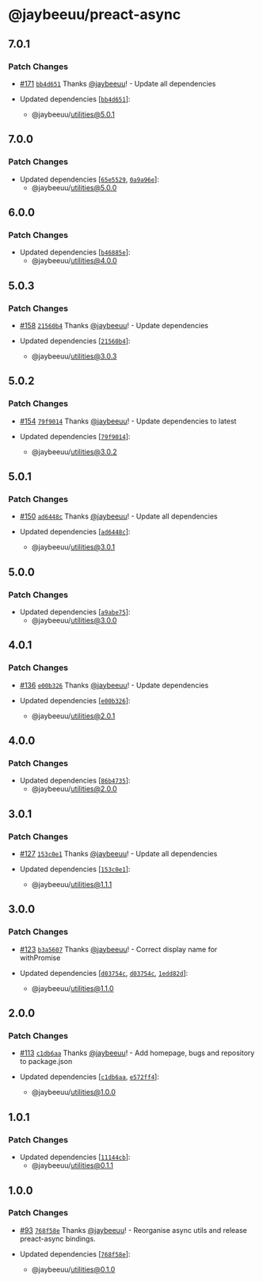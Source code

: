 # @jaybeeuu/preact-async

## 7.0.1

### Patch Changes

- [#171](https://github.com/jaybeeuu/jaybeeuu-dev/pull/171) [`bb4d651`](https://github.com/jaybeeuu/jaybeeuu-dev/commit/bb4d651bd3262478978fd8cb2e6c3ba56fb452e9) Thanks [@jaybeeuu](https://github.com/jaybeeuu)! - Update all dependencies

- Updated dependencies [[`bb4d651`](https://github.com/jaybeeuu/jaybeeuu-dev/commit/bb4d651bd3262478978fd8cb2e6c3ba56fb452e9)]:
  - @jaybeeuu/utilities@5.0.1

## 7.0.0

### Patch Changes

- Updated dependencies [[`65e5529`](https://github.com/jaybeeuu/jaybeeuu-dev/commit/65e55293e1374d398b467107b1e1b4141b3bd6d5), [`0a9a96e`](https://github.com/jaybeeuu/jaybeeuu-dev/commit/0a9a96e3be44a79d4782d089d23c6271fc245498)]:
  - @jaybeeuu/utilities@5.0.0

## 6.0.0

### Patch Changes

- Updated dependencies [[`b46885e`](https://github.com/jaybeeuu/jaybeeuu-dev/commit/b46885ea1ad24a58544129c4b8a88f23a122b623)]:
  - @jaybeeuu/utilities@4.0.0

## 5.0.3

### Patch Changes

- [#158](https://github.com/jaybeeuu/jaybeeuu-dev/pull/158) [`21560b4`](https://github.com/jaybeeuu/jaybeeuu-dev/commit/21560b43ec34fe5e036f15e66001b2def2fd94f6) Thanks [@jaybeeuu](https://github.com/jaybeeuu)! - Update dependencies

- Updated dependencies [[`21560b4`](https://github.com/jaybeeuu/jaybeeuu-dev/commit/21560b43ec34fe5e036f15e66001b2def2fd94f6)]:
  - @jaybeeuu/utilities@3.0.3

## 5.0.2

### Patch Changes

- [#154](https://github.com/jaybeeuu/jaybeeuu-dev/pull/154) [`79f9014`](https://github.com/jaybeeuu/jaybeeuu-dev/commit/79f9014a0fc3c8c446a455c719ee3ee38cbcc518) Thanks [@jaybeeuu](https://github.com/jaybeeuu)! - Update dependencies to latest

- Updated dependencies [[`79f9014`](https://github.com/jaybeeuu/jaybeeuu-dev/commit/79f9014a0fc3c8c446a455c719ee3ee38cbcc518)]:
  - @jaybeeuu/utilities@3.0.2

## 5.0.1

### Patch Changes

- [#150](https://github.com/jaybeeuu/jaybeeuu-dev/pull/150) [`ad6448c`](https://github.com/jaybeeuu/jaybeeuu-dev/commit/ad6448ca1c078f6d855840ee32afd76e95c855ee) Thanks [@jaybeeuu](https://github.com/jaybeeuu)! - Update all dependencies

- Updated dependencies [[`ad6448c`](https://github.com/jaybeeuu/jaybeeuu-dev/commit/ad6448ca1c078f6d855840ee32afd76e95c855ee)]:
  - @jaybeeuu/utilities@3.0.1

## 5.0.0

### Patch Changes

- Updated dependencies [[`a9abe75`](https://github.com/jaybeeuu/jaybeeuu-dev/commit/a9abe7579d6999fda80205094c9340ea460e3738)]:
  - @jaybeeuu/utilities@3.0.0

## 4.0.1

### Patch Changes

- [#136](https://github.com/jaybeeuu/jaybeeuu-dev/pull/136) [`e00b326`](https://github.com/jaybeeuu/jaybeeuu-dev/commit/e00b32650f2b67041968e4de4034bcbb0cbc1bdb) Thanks [@jaybeeuu](https://github.com/jaybeeuu)! - Update dependencies

- Updated dependencies [[`e00b326`](https://github.com/jaybeeuu/jaybeeuu-dev/commit/e00b32650f2b67041968e4de4034bcbb0cbc1bdb)]:
  - @jaybeeuu/utilities@2.0.1

## 4.0.0

### Patch Changes

- Updated dependencies [[`86b4735`](https://github.com/jaybeeuu/jaybeeuu-dev/commit/86b4735768940e2be39234e39f530a6aeeccbc2b)]:
  - @jaybeeuu/utilities@2.0.0

## 3.0.1

### Patch Changes

- [#127](https://github.com/jaybeeuu/jaybeeuu-dev/pull/127) [`153c0e1`](https://github.com/jaybeeuu/jaybeeuu-dev/commit/153c0e190ca5ae677ddb0556ff5305c2c8916163) Thanks [@jaybeeuu](https://github.com/jaybeeuu)! - Update all dependencies

- Updated dependencies [[`153c0e1`](https://github.com/jaybeeuu/jaybeeuu-dev/commit/153c0e190ca5ae677ddb0556ff5305c2c8916163)]:
  - @jaybeeuu/utilities@1.1.1

## 3.0.0

### Patch Changes

- [#123](https://github.com/jaybeeuu/jaybeeuu-dev/pull/123) [`b3a5607`](https://github.com/jaybeeuu/jaybeeuu-dev/commit/b3a5607fae8b3c8f26005971d7fb01e77132aa93) Thanks [@jaybeeuu](https://github.com/jaybeeuu)! - Correct display name for withPromise

- Updated dependencies [[`d03754c`](https://github.com/jaybeeuu/jaybeeuu-dev/commit/d03754cf9ca4a0b8454fc8d67bb47223bca8088d), [`d03754c`](https://github.com/jaybeeuu/jaybeeuu-dev/commit/d03754cf9ca4a0b8454fc8d67bb47223bca8088d), [`1edd82d`](https://github.com/jaybeeuu/jaybeeuu-dev/commit/1edd82dbef12a5714a4ded8503f08e34a310a6d4)]:
  - @jaybeeuu/utilities@1.1.0

## 2.0.0

### Patch Changes

- [#113](https://github.com/jaybeeuu/jaybeeuu-dev/pull/113) [`c1db6aa`](https://github.com/jaybeeuu/jaybeeuu-dev/commit/c1db6aa956a8ee8a1eb6384587e56166a24cf909) Thanks [@jaybeeuu](https://github.com/jaybeeuu)! - Add homepage, bugs and repository to package.json

- Updated dependencies [[`c1db6aa`](https://github.com/jaybeeuu/jaybeeuu-dev/commit/c1db6aa956a8ee8a1eb6384587e56166a24cf909), [`e572ff4`](https://github.com/jaybeeuu/jaybeeuu-dev/commit/e572ff48b30395d00d747bd3a76a988f251c2786)]:
  - @jaybeeuu/utilities@1.0.0

## 1.0.1

### Patch Changes

- Updated dependencies [[`11144cb`](https://github.com/jaybeeuu/jaybeeuu-dev/commit/11144cbe8a0b3eb65f0549a082f2d7668a10fe75)]:
  - @jaybeeuu/utilities@0.1.1

## 1.0.0

### Patch Changes

- [#93](https://github.com/jaybeeuu/jaybeeuu-dev/pull/93) [`768f58e`](https://github.com/jaybeeuu/jaybeeuu-dev/commit/768f58e3a311e89fc2491029bcc2fd5c3e4af686) Thanks [@jaybeeuu](https://github.com/jaybeeuu)! - Reorganise async utils and release preact-async bindings.

- Updated dependencies [[`768f58e`](https://github.com/jaybeeuu/jaybeeuu-dev/commit/768f58e3a311e89fc2491029bcc2fd5c3e4af686)]:
  - @jaybeeuu/utilities@0.1.0
